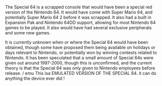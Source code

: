 The Special 64 is a scrapped console that would have been a special red version of the Nintendo 64. It would have come with Super Mario 64, and potentially Super Mario 64 2 before it was scrapped. It also had a built in Expansion Pak and Nintendo 64DD support, allowing for most Nintendo 64 games to be played. It also would have had several exclusive peripherals and some new games.

It is currently unknown when or where the Special 64 would have been obtained, though some have proposed them being available on holidays or days relevant to Nintendo, or potentially won by winning contests related to Nintendo. It has been speculated that a small amount of Special 64s were given out around 1997-2000, though this is unconfirmed, and the current theory is that the Special 64 was only given to Nintendo employees before release. / emu  This isa EMULATED VERSION OF THE SPECIAL 64. it can do anything the device ever did ! 
